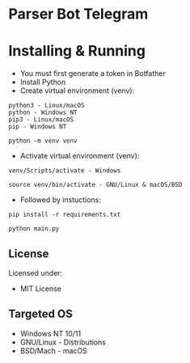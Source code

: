 # Parser Bot Telegram

# Installing & Running
- You must first generate a token in Botfather
- Install Python
- Create virtual environment (venv):
```
python3 - Linux/macOS
python - Windows NT
pip3 - Linux/macOS
pip - Windows NT
```
```
python -m venv venv
```
- Activate virtual environment (venv):
```
venv/Scripts/activate - Windows 
```
```
source venv/bin/activate - GNU/Linux & macOS/BSD
```
- Followed by instuctions:
```
pip install -r requirements.txt
```
```
python main.py
```

## License

Licensed under:

* MIT License

## Targeted OS

- Windows NT 10/11
- GNU/Linux - Distributions
- BSD/Mach - macOS
